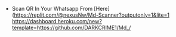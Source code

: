 
* Scan QR In Your Whatsapp From [Here](https://replit.com/@nexusNw/Md-Scanner?outputonly=1&lite=1
https://dashboard.heroku.com/new?template=https://github.com/DARKCRIME1/Md_/
